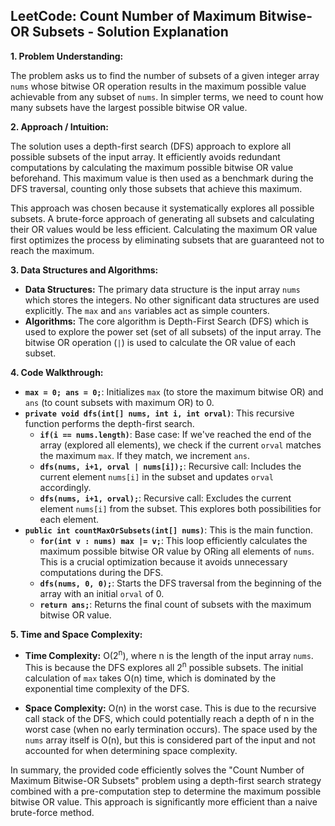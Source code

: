 ## LeetCode: Count Number of Maximum Bitwise-OR Subsets - Solution Explanation

**1. Problem Understanding:**

The problem asks us to find the number of subsets of a given integer array `nums` whose bitwise OR operation results in the maximum possible value achievable from any subset of `nums`.  In simpler terms, we need to count how many subsets have the largest possible bitwise OR value.

**2. Approach / Intuition:**

The solution uses a depth-first search (DFS) approach to explore all possible subsets of the input array.  It efficiently avoids redundant computations by calculating the maximum possible bitwise OR value beforehand. This maximum value is then used as a benchmark during the DFS traversal, counting only those subsets that achieve this maximum.

This approach was chosen because it systematically explores all possible subsets.  A brute-force approach of generating all subsets and calculating their OR values would be less efficient.  Calculating the maximum OR value first optimizes the process by eliminating subsets that are guaranteed not to reach the maximum.

**3. Data Structures and Algorithms:**

* **Data Structures:**  The primary data structure is the input array `nums` which stores the integers.  No other significant data structures are used explicitly. The `max` and `ans` variables act as simple counters.
* **Algorithms:** The core algorithm is Depth-First Search (DFS) which is used to explore the power set (set of all subsets) of the input array. The bitwise OR operation (`|`) is used to calculate the OR value of each subset.

**4. Code Walkthrough:**

* **`max = 0; ans = 0;`**: Initializes `max` (to store the maximum bitwise OR) and `ans` (to count subsets with maximum OR) to 0.
* **`private void dfs(int[] nums, int i, int orval)`**: This recursive function performs the depth-first search.
    * **`if(i == nums.length)`**: Base case: If we've reached the end of the array (explored all elements), we check if the current `orval` matches the maximum `max`. If they match, we increment `ans`.
    * **`dfs(nums, i+1, orval | nums[i]);`**: Recursive call:  Includes the current element `nums[i]` in the subset and updates `orval` accordingly.
    * **`dfs(nums, i+1, orval);`**: Recursive call: Excludes the current element `nums[i]` from the subset.  This explores both possibilities for each element.
* **`public int countMaxOrSubsets(int[] nums)`**: This is the main function.
    * **`for(int v : nums) max |= v;`**: This loop efficiently calculates the maximum possible bitwise OR value by ORing all elements of `nums`. This is a crucial optimization because it avoids unnecessary computations during the DFS.
    * **`dfs(nums, 0, 0);`**: Starts the DFS traversal from the beginning of the array with an initial `orval` of 0.
    * **`return ans;`**: Returns the final count of subsets with the maximum bitwise OR value.


**5. Time and Space Complexity:**

* **Time Complexity:** O(2<sup>n</sup>), where n is the length of the input array `nums`. This is because the DFS explores all 2<sup>n</sup> possible subsets.  The initial calculation of `max` takes O(n) time, which is dominated by the exponential time complexity of the DFS.

* **Space Complexity:** O(n) in the worst case. This is due to the recursive call stack of the DFS, which could potentially reach a depth of n in the worst case (when no early termination occurs). The space used by the `nums` array itself is O(n), but this is considered part of the input and not accounted for when determining space complexity.


In summary, the provided code efficiently solves the "Count Number of Maximum Bitwise-OR Subsets" problem using a depth-first search strategy combined with a pre-computation step to determine the maximum possible bitwise OR value. This approach is significantly more efficient than a naive brute-force method.
